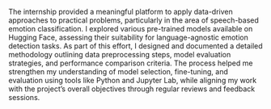 
The internship provided a meaningful platform to apply data-driven approaches to practical problems, particularly in the area of speech-based emotion classification. I explored various pre-trained models available on Hugging Face, assessing their suitability for language-agnostic emotion detection tasks. As part of this effort, I designed and documented a detailed methodology outlining data preprocessing steps, model evaluation strategies, and performance comparison criteria. The process helped me strengthen my understanding of model selection, fine-tuning, and evaluation using tools like Python and Jupyter Lab, while aligning my work with the project’s overall objectives through regular reviews and feedback sessions.
